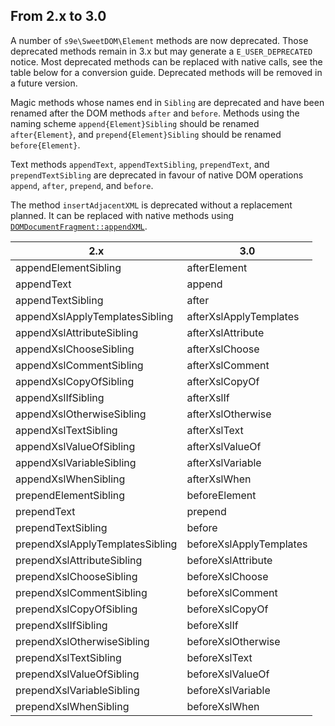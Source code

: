 ## From 2.x to 3.0

A number of `s9e\SweetDOM\Element` methods are now deprecated. Those deprecated methods remain in 3.x but may generate a `E_USER_DEPRECATED` notice. Most deprecated methods can be replaced with native calls, see the table below for a conversion guide. Deprecated methods will be removed in a future version.

Magic methods whose names end in `Sibling` are deprecated and have been renamed after the DOM methods `after` and `before`. Methods using the naming scheme `append{Element}Sibling` should be renamed `after{Element}`, and `prepend{Element}Sibling` should be renamed `before{Element}`.

Text methods `appendText`, `appendTextSibling`, `prependText`, and `prependTextSibling` are deprecated in favour of native DOM operations `append`, `after`, `prepend`, and `before`.

The method `insertAdjacentXML` is deprecated without a replacement planned. It can be replaced with native methods using [`DOMDocumentFragment::appendXML`](https://www.php.net/manual/domdocumentfragment.appendxml.php).

|               2.x               |           3.0           |
|---------------------------------|-------------------------|
| appendElementSibling            | afterElement            |
| appendText                      | append                  |
| appendTextSibling               | after                   |
| appendXslApplyTemplatesSibling  | afterXslApplyTemplates  |
| appendXslAttributeSibling       | afterXslAttribute       |
| appendXslChooseSibling          | afterXslChoose          |
| appendXslCommentSibling         | afterXslComment         |
| appendXslCopyOfSibling          | afterXslCopyOf          |
| appendXslIfSibling              | afterXslIf              |
| appendXslOtherwiseSibling       | afterXslOtherwise       |
| appendXslTextSibling            | afterXslText            |
| appendXslValueOfSibling         | afterXslValueOf         |
| appendXslVariableSibling        | afterXslVariable        |
| appendXslWhenSibling            | afterXslWhen            |
| prependElementSibling           | beforeElement           |
| prependText                     | prepend                 |
| prependTextSibling              | before                  |
| prependXslApplyTemplatesSibling | beforeXslApplyTemplates |
| prependXslAttributeSibling      | beforeXslAttribute      |
| prependXslChooseSibling         | beforeXslChoose         |
| prependXslCommentSibling        | beforeXslComment        |
| prependXslCopyOfSibling         | beforeXslCopyOf         |
| prependXslIfSibling             | beforeXslIf             |
| prependXslOtherwiseSibling      | beforeXslOtherwise      |
| prependXslTextSibling           | beforeXslText           |
| prependXslValueOfSibling        | beforeXslValueOf        |
| prependXslVariableSibling       | beforeXslVariable       |
| prependXslWhenSibling           | beforeXslWhen           |